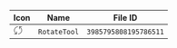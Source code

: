 | Icon | Name | File ID |
| ---  | ---  | ---     |
| ![](RotateTool.png) | `RotateTool` | `3985795808195786511` |
